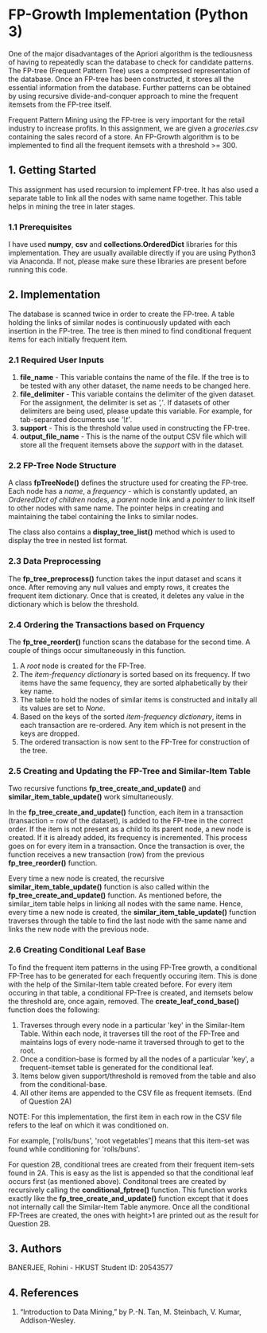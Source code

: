 
# FP-Growth Implementation (Python 3) #
One of the major disadvantages of the Apriori algorithm is the tediousness of having to repeatedly scan the database to check for candidate patterns. The FP-tree (Frequent Pattern Tree) uses a compressed representation of the database. Once an FP-tree has been constructed, it stores all the essential information from the database. Further patterns can be obtained by using recursive divide-and-conquer approach to mine the frequent itemsets from the FP-tree itself.

Frequent Pattern Mining using the FP-tree is very important for the retail industry to increase profits. In this assignment, we are given a *groceries.csv* containing the sales record of a store. An FP-Growth algorithm is to be implemented to find all the frequent itemsets with a threshold >= 300.


## 1. Getting Started ##
This assignment has used recursion to implement FP-tree. It has also used a separate table to link all the nodes with same name together. This table helps in mining the tree in later stages.

### 1.1 Prerequisites ###
I have used **numpy**, **csv** and **collections.OrderedDict** libraries for this implementation. They are usually available directly if you are using Python3 via Anaconda. If not, please make sure these libraries are present before running this code.


## 2. Implementation ##
The database is scanned twice in order to create the FP-tree. A table holding the links of similar nodes is continuously updated with each insertion in the FP-tree. The tree is then mined to find conditional frequent items for each initially frequent item.

### 2.1 Required User Inputs ###
1. **file_name** - This variable contains the name of the file. If the tree is to be tested with any other dataset, the name needs to be changed here.
2. **file_delimiter** - This variable contains the delimiter of the given dataset. For the assignment, the delimiter is set as *','*. If datasets of other delimiters are being used, please update this variable. For example, for tab-separated documents use *'\t'*.
3. **support** - This is the threshold value used in constructing the FP-tree.
4. **output_file_name** - This is the name of the output CSV file which will store all the frequent itemsets above the *support* with in the dataset.

### 2.2 FP-Tree Node Structure ###
A class **fpTreeNode()** defines the structure used for creating the FP-tree. Each node has a *name*, a *frequency* - which is constantly updated, an *OrderedDict of children nodes*, a *parent* node link and a *pointer* to link itself to other nodes with same name. The pointer helps in creating and maintaining the tabel containing the links to similar nodes.

The class also contains a **display_tree_list()** method which is used to display the tree in nested list format.

### 2.3 Data Preprocessing ###
The **fp_tree_preprocess()** function takes the input dataset and scans it once. After removing any null values and empty rows, it creates the frequent item dictionary. Once that is created, it deletes any value in the dictionary which is below the threshold.

### 2.4 Ordering the Transactions based on Frquency ###
The **fp_tree_reorder()** function scans the database for the second time. A couple of things occur simultaneously in this function.

1. A *root* node is created for the FP-Tree.
2. The *item-frequency dictionary* is sorted based on its frequency. If two items have the same fequency, they are sorted alphabetically by their key name.
3. The table to hold the nodes of similar items is constructed and initally all its values are set to *None*.
4. Based on the keys of the sorted *item-frequency dictionary*, items in each transaction are re-ordered. Any item which is not present in the keys are dropped.
5. The ordered transaction is now sent to the FP-Tree for construction of the tree.

### 2.5 Creating and Updating the FP-Tree and Similar-Item Table ###
Two recursive functions **fp_tree_create_and_update()** and **similar_item_table_update()** work simultaneously.

In the **fp_tree_create_and_update()** function, each item in a transaction (transaction = row of the dataset), is added to the FP-tree in the correct order. If the item is not present as a child to its parent node, a new node is created. If it is already added, its frequency is incremented. This process goes on for every item in a transaction. Once the transaction is over, the function receives a new transaction (row) from the previous **fp_tree_reorder()** function.

Every time a new node is created, the recursive **similar_item_table_update()** function is also called within the **fp_tree_create_and_update()** function. As mentioned before, the similar_item table helps in linking all nodes with the same name. Hence, every time a new node is created, the **similar_item_table_update()** function traverses through the table to find the last node with the same name and links the new node with the previous node.

### 2.6 Creating Conditional Leaf Base ###
To find the frequent item patterns in the using FP-Tree growth, a conditional FP-Tree has to be generated for each frequently occuring item. This is done with the help of the Similar-Item table created before. For every item occuring in that table, a conditional FP-Tree is created, and itemsets below the threshold are, once again, removed.
The **create_leaf_cond_base()** function does the following:

1. Traverses through every node in a particular 'key' in the Similar-Item Table. Within each node, it traverses till the root of the FP-Tree and maintains logs of every node-name it traversed through to get to the root.
2. Once a condition-base is formed by all the nodes of a particular 'key', a frequent-itemset table is generated for the conditional leaf.
3. Items below given support/threshold is removed from the table and also from the conditional-base.
4. All other items are appended to the CSV file as frequent itemsets. (End of Question 2A)

NOTE: For this implementation, the first item in each row in the CSV file refers to the leaf on which it was conditioned on.

For example, ['rolls/buns', 'root vegetables'] means that this item-set was found while conditioning for 'rolls/buns'.

For question 2B, conditional trees are created from their frequent item-sets found in 2A. This is easy as the list is appended so that the conditional leaf occurs first (as mentioned above). Conditonal trees are created by recursively calling the **conditional_fptree()** function. This function works exactly like the **fp_tree_create_and_update()** function except that it does not internally call the Similar-Item Table anymore. Once all the conditional FP-Trees are created, the ones with height>1 are printed out as the result for Question 2B.

## 3. Authors ##
BANERJEE, Rohini - HKUST Student ID: 20543577

## 4. References ##
1. “Introduction to Data Mining,” by P.-N. Tan, M. Steinbach, V. Kumar, Addison-Wesley.

